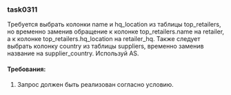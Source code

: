 
### task0311

Требуется выбрать колонки name и hq_location из таблицы top_retailers, но временно заменив обращение к колонке top_retailers.name на retailer,
а к колонке top_retailers.hq_location на retailer_hq. Также следует выбрать колонку country из таблицы suppliers, временно заменив название на supplier_country.
Используй AS.


#### Требования:
1.	Запрос должен быть реализован согласно условию.

